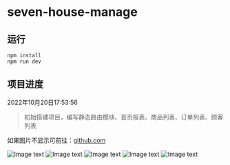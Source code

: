 <!--
 * @Author: Topskys
 * @Date: 2022-05-21 22:24:00
 * @LastEditTime: 2022-10-20 19:51:08
-->
# seven-house-manage

## 运行
```
npm install
npm run dev
```

## 项目进度

2022年10月20日17:53:56
> 初始搭建项目，编写静态路由模块、首页报表、商品列表、订单列表、顾客列表


<div>如果图片不显示可前往：<a href="https://github.com/Topskys/xxl/tree/main/front-end/seven-house-manage">github.com</a> </div>

![Image text]("https://github.com/Topskys/xxl/blob/main/front-end/seven-house-manage/src/assets/home.png")
![Image text]("https://github.com/Topskys/xxl/blob/main/front-end/seven-house-manage/src/assets/product.png")
![Image text]("https://github.com/Topskys/xxl/blob/main/front-end/seven-house-manage/src/assets/order.png")
![Image text]("https://github.com/Topskys/xxl/blob/main/front-end/seven-house-manage/src/assets/customer.png")
![Image text]("https://github.com/Topskys/xxl/blob/main/front-end/seven-house-manage/src/assets/login.png")